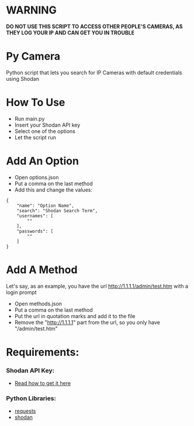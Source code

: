 # WARNING
**DO NOT USE THIS SCRIPT TO ACCESS OTHER PEOPLE'S CAMERAS, AS THEY LOG YOUR IP AND CAN GET YOU IN TROUBLE**
# Py Camera
Python script that lets you search for IP Cameras with default credentials using Shodan
# How To Use
- Run main.py
- Insert your Shodan API key
- Select one of the options
- Let the script run
# Add An Option
- Open options.json
- Put a comma on the last method
- Add this and change the values:
```
{
    "name": "Option Name",
    "search": "Shodan Search Term",
    "usernames": [
        ""
    ],
    "passwords": [
        ""
    ]
}
```
# Add A Method
Let's say, as an example, you have the url http://1.1.1.1/admin/test.htm with a login prompt
- Open methods.json
- Put a comma on the last method
- Put the url in quotation marks and add it to the file
- Remove the "http://1.1.1.1" part from the url, so you only have "/admin/test.htm"
# Requirements:

### Shodan API Key:
- [Read how to get it here](https://developer.shodan.io/api/requirements)
### Python Libraries:
- [requests](https://pypi.org/project/requests/)
- [shodan](https://github.com/achillean/shodan-python)